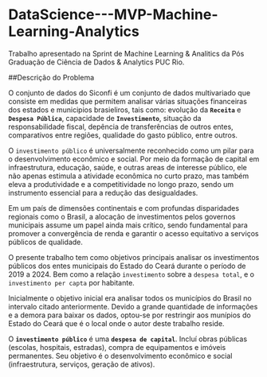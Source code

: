 # DataScience---MVP-Machine-Learning-Analytics
Trabalho apresentado na Sprint de Machine Learning &amp; Analitics da Pós Graduação de Ciência de Dados &amp; Analytics PUC Rio. 

##Descrição do Problema

O conjunto de dados do Siconfi é um conjunto de dados multivariado que consiste em medidas que permitem analisar várias situações financeiras dos estados e municipios brasieliros, tais como: evolução da **`Receita`** e **`Despesa Pública`**, capacidade de **`Investimento`**, situação da responsabilidade fiscal, depência de transferências de outros entes, comparativos entre regiões, qualidade do gasto público, entre outros.

O `investimento público` é universalmente reconhecido como um pilar para o desenvolvimento econômico e social. Por meio da formação de capital em infraestrutura, educação, saúde, e outras areas de interesse público, ele não apenas estimula a atividade econômica no curto prazo, mas também eleva a produtividade e a competitividade no longo prazo, sendo um instrumento essencial para a redução das desigualdades.

Em um país de dimensões continentais e com profundas disparidades regionais como o Brasil, a alocação de investimentos pelos governos municipais assume um papel ainda mais crítico, sendo fundamental para promover a convergência de renda e garantir o acesso equitativo a serviços públicos de qualidade.

O presente trabalho tem como objetivos principais analisar os investimentos públicos dos entes municipais do Estado do Ceará durante o período de 2019 a 2024. Bem como a relação `investimento` sobre a `despesa total`, e o `investimento per capta` por habitante.

Inicialmente o objetivo inicial era analisar todos os municípios do Brasil no intervalo citado anteriormente. Devido a grande quantidade de informações e a demora para baixar os dados, optou-se por restringir aos munípios do Estado do Ceará que é o local onde o autor deste trabalho reside.

O **`investimento público`** é uma **`despesa de capital`**. Incluí obras públicas (escolas, hospitais, estradas), compra de equipamentos e imóveis permanentes. Seu objetivo é o desenvolvimento econômico e social (infraestrutura, serviços, geração de ativos).
